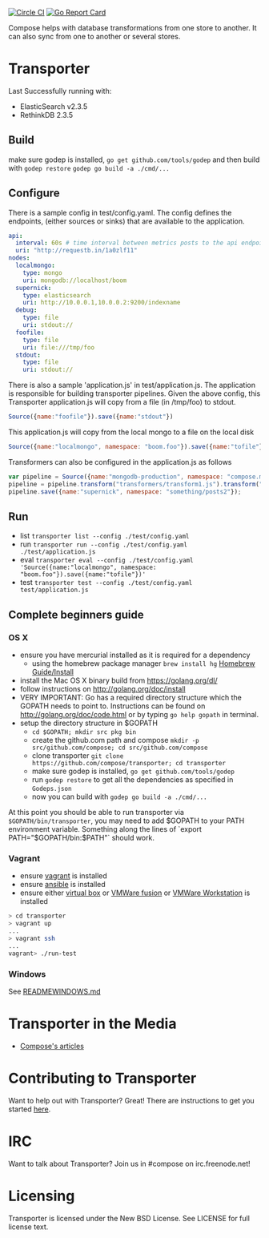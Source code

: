 [![Circle CI](https://circleci.com/gh/compose/transporter.svg?style=svg)](https://circleci.com/gh/compose/transporter) [![Go Report Card](https://goreportcard.com/badge/github.com/compose/transporter)](https://goreportcard.com/report/github.com/compose/transporter)

Compose helps with database transformations from one store to another.  It can also sync from one to another or several stores.

Transporter
===========

Last Successfully running with:
- ElasticSearch v2.3.5
- RethinkDB 2.3.5

Build
-----

make sure godep is installed, `go get github.com/tools/godep` and then build with
`godep restore`
`godep go build -a ./cmd/...`


Configure
---------
There is a sample config in test/config.yaml.  The config defines the endpoints, (either sources or sinks) that are available to the application.
```yaml
api:
  interval: 60s # time interval between metrics posts to the api endpoint
  uri: "http://requestb.in/1a0zlf11"
nodes:
  localmongo:
    type: mongo
    uri: mongodb://localhost/boom
  supernick:
    type: elasticsearch
    uri: http://10.0.0.1,10.0.0.2:9200/indexname
  debug:
    type: file
    uri: stdout://
  foofile:
    type: file
    uri: file:///tmp/foo
  stdout:
    type: file
    uri: stdout://
```

There is also a sample 'application.js' in test/application.js.  The application is responsible for building transporter pipelines.
Given the above config, this Transporter application.js will copy from a file (in /tmp/foo) to stdout.
```js
Source({name:"foofile"}).save({name:"stdout"})

```

This application.js will copy from the local mongo to a file on the local disk
```js
Source({name:"localmongo", namespace: "boom.foo"}).save({name:"tofile"})
```

Transformers can also be configured in the application.js as follows
```js
var pipeline = Source({name:"mongodb-production", namespace: "compose.milestones2"})
pipeline = pipeline.transform("transformers/transform1.js").transform("transformers/transform2.js")
pipeline.save({name:"supernick", namespace: "something/posts2"});

```
Run
---

- list `transporter list --config ./test/config.yaml`
- run `transporter run --config ./test/config.yaml ./test/application.js`
- eval `transporter eval --config ./test/config.yaml 'Source({name:"localmongo", namespace: "boom.foo"}).save({name:"tofile"})' `
- test `transporter test --config ./test/config.yaml test/application.js `

Complete beginners guide
---

### OS X

- ensure you have mercurial installed as it is required for a dependency
    - using the homebrew package manager `brew install hg` [Homebrew Guide/Install](http://brew.sh/)
- install the Mac OS X binary build from https://golang.org/dl/
- follow instructions on http://golang.org/doc/install
- VERY IMPORTANT: Go has a required directory structure which the GOPATH needs to point to. Instructions can be found on http://golang.org/doc/code.html or by typing `go help gopath` in terminal.
- setup the directory structure in $GOPATH
    - `cd $GOPATH; mkdir src pkg bin`
    - create the github.com path and compose `mkdir -p src/github.com/compose; cd src/github.com/compose`
    - clone transporter `git clone https://github.com/compose/transporter; cd transporter`
    - make sure godep is installed, `go get github.com/tools/godep`
    - run `godep restore` to get all the dependencies as specified in `Godeps.json`
    - now you can build with `godep go build -a ./cmd/...`

At this point you should be able to run transporter via `$GOPATH/bin/transporter`,  you may need to add $GOPATH to your PATH environment variable. Something along the lines of `export PATH="$GOPATH/bin:$PATH"` should work.

### Vagrant

* ensure [vagrant](https://www.vagrantup.com/) is installed
* ensure [ansible](http://www.ansible.com/) is installed
* ensure either [virtual box](https://www.virtualbox.org/wiki/Downloads) or [VMWare fusion](http://www.vmware.com/products/fusion) or [VMWare Workstation](http://www.vmware.com/products/workstation) is installed

```bash
> cd transporter
> vagrant up
...
> vagrant ssh
...
vagrant> ./run-test

```

### Windows

See [READMEWINDOWS.md](https://github.com/compose/transporter/blob/master/READMEWINDOWS.md)

Transporter in the Media
===

* [Compose's articles](https://www.compose.io/articles/search/?s=transporter)

Contributing to Transporter
======================

Want to help out with Transporter? Great! There are instructions to get you
started [here](CONTRIBUTING.md).

IRC
=========
Want to talk about Transporter? Join us in #compose on irc.freenode.net!

Licensing
=========
Transporter is licensed under the New BSD License. See LICENSE for full license text.

